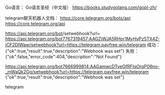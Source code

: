 
Go语言：
Go语言圣经（中文版） https://books.studygolang.com/gopl-zh/

telegram聊天机器人文档：
https://core.telegram.org/bots/api
https://core.telegram.org/api


https://api.telegram.org/bot<token>/setwebhook?url=
https://api.telegram.org/bot7767319457:AAGZjWJA5RHpr1MvHvPz5TX4Z-jCF2DIWaw/setwebhook?url=https://telegram.payfree.win/telegram
成功：{"ok":true,"result":true,"description":"Webhook was set"}
失败：{"ok":false,"error_code":404,"description":"Not Found"}

https://api.telegram.org/bot7666999814:AAGamwcDTveGfRFIqOrqP06no-_mWaQk2Gg/setwebhook?url=https://telegram.payfree.win/telegram
{"ok":true,"result":true,"description":"Webhook was set"}


telegram
